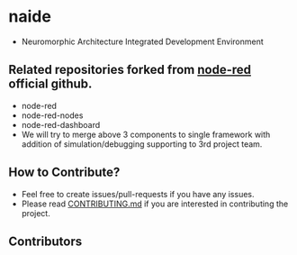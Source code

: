 # naide
- Neuromorphic Architecture Integrated Development Environment

## Related repositories forked from [node-red](https://github.com/node-red) official github.
- node-red
- node-red-nodes
- node-red-dashboard
- We will try to merge above 3 components to single framework with addition of simulation/debugging supporting to 3rd project team.

## How to Contribute?
- Feel free to create issues/pull-requests if you have any issues.
- Please read [CONTRIBUTING.md](CONTRIBUTING.md) if you are interested in contributing the project.

## Contributors

